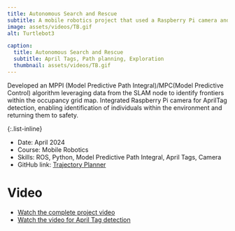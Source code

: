 ```yaml
---
title: Autonomous Search and Rescue
subtitle: A mobile robotics project that used a Raspberry Pi camera and TurtleBot 3 on ROS Noetic to conduct autonomous search and rescue missions
image: assets/videos/TB.gif
alt: Turtlebot3

caption:
  title: Autonomous Search and Rescue
  subtitle: April Tags, Path planning, Exploration
  thumbnail: assets/videos/TB.gif
---
```

Developed an MPPI (Model Predictive Path Integral)/MPC(Model Predictive Control) algorithm leveraging
data from the SLAM node to identify frontiers within the occupancy grid map. Integrated Raspberry Pi camera for AprilTag detection, enabling identification of individuals within the
environment and returning them to safety.

{:.list-inline}
- Date: April 2024
- Course: Mobile Robotics
- Skills: ROS, Python, Model Predictive Path Integral, April Tags, Camera
- GitHub link: [Trajectory Planner](https://github.com/adityaaspat/Robotics/tree/main/ROS_turtlebot3_exploration/turtlebot3_exploration)
  

# Video

- [Watch the complete project video](assets/videos/20240418_053609000_iOS.mp4)
- [Watch the video for April Tag detection](assets/videos/20240412_194553710_iOS.mp4)
